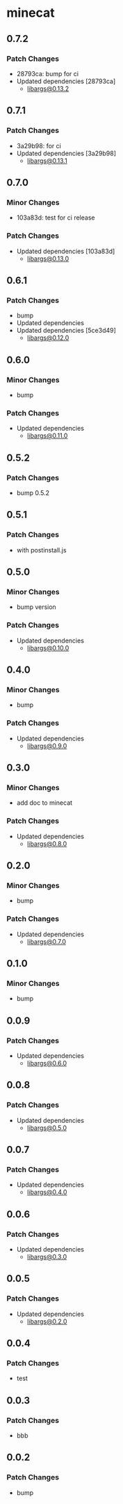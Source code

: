 # minecat

## 0.7.2

### Patch Changes

- 28793ca: bump for ci
- Updated dependencies [28793ca]
  - libargs@0.13.2

## 0.7.1

### Patch Changes

- 3a29b98: for ci
- Updated dependencies [3a29b98]
  - libargs@0.13.1

## 0.7.0

### Minor Changes

- 103a83d: test for ci release

### Patch Changes

- Updated dependencies [103a83d]
  - libargs@0.13.0

## 0.6.1

### Patch Changes

- bump
- Updated dependencies
- Updated dependencies [5ce3d49]
  - libargs@0.12.0

## 0.6.0

### Minor Changes

- bump

### Patch Changes

- Updated dependencies
  - libargs@0.11.0

## 0.5.2

### Patch Changes

- bump 0.5.2

## 0.5.1

### Patch Changes

- with postinstall.js

## 0.5.0

### Minor Changes

- bump version

### Patch Changes

- Updated dependencies
  - libargs@0.10.0

## 0.4.0

### Minor Changes

- bump

### Patch Changes

- Updated dependencies
  - libargs@0.9.0

## 0.3.0

### Minor Changes

- add doc to minecat

### Patch Changes

- Updated dependencies
  - libargs@0.8.0

## 0.2.0

### Minor Changes

- bump

### Patch Changes

- Updated dependencies
  - libargs@0.7.0

## 0.1.0

### Minor Changes

- bump

## 0.0.9

### Patch Changes

- Updated dependencies
  - libargs@0.6.0

## 0.0.8

### Patch Changes

- Updated dependencies
  - libargs@0.5.0

## 0.0.7

### Patch Changes

- Updated dependencies
  - libargs@0.4.0

## 0.0.6

### Patch Changes

- Updated dependencies
  - libargs@0.3.0

## 0.0.5

### Patch Changes

- Updated dependencies
  - libargs@0.2.0

## 0.0.4

### Patch Changes

- test

## 0.0.3

### Patch Changes

- bbb

## 0.0.2

### Patch Changes

- bump
